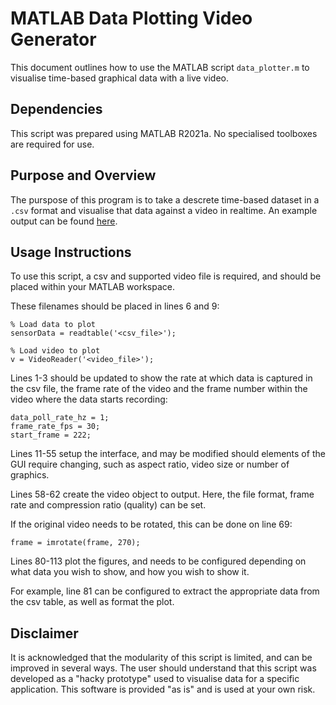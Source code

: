 # MATLAB Data Plotting Video Generator

This document outlines how to use the MATLAB script `data_plotter.m` to visualise time-based graphical data with a live video.

## Dependencies

This script was prepared using MATLAB R2021a. No specialised toolboxes are required for use.

## Purpose and Overview

The purspose of this program is to take a descrete time-based dataset in a `.csv` format and visualise that data against a video in realtime. An example output can be found [here](data_plot_example.avi).

## Usage Instructions

To use this script, a csv and supported video file is required, and should be placed within your MATLAB workspace.

These filenames should be placed in lines 6 and 9:

```
% Load data to plot
sensorData = readtable('<csv_file>');

% Load video to plot
v = VideoReader('<video_file>');
```

Lines 1-3 should be updated to show the rate at which data is captured in the csv file, the frame rate of the video and the frame number within the video where the data starts recording:

```
data_poll_rate_hz = 1;
frame_rate_fps = 30;
start_frame = 222;
```

Lines 11-55 setup the interface, and may be modified should elements of the GUI require changing, such as aspect ratio, video size or number of graphics.

Lines 58-62 create the video object to output. Here, the file format, frame rate and compression ratio (quality) can be set.

If the original video needs to be rotated, this can be done on line 69:

```
frame = imrotate(frame, 270);
```

Lines 80-113 plot the figures, and needs to be configured depending on what data you wish to show, and how you wish to show it.

For example, line 81 can be configured to extract the appropriate data from the csv table, as well as format the plot.

## Disclaimer

It is acknowledged that the modularity of this script is limited, and can be improved in several ways. The user should understand that this script was developed as a "hacky prototype" used to visualise data for a specific application. This software is provided "as is" and is used at your own risk.